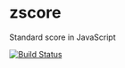 # zscore
Standard score in JavaScript

[![Build Status](https://travis-ci.org/seracio/zscore.svg?branch=master)](https://travis-ci.org/seracio/zscore)
